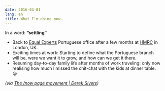 ```yaml
---
date: 2016-03-01
lang: en
title: What I'm doing now…
---
```


In a word: **“settling”**

* Back to [Equal Experts](http://equalexperts.com/) Portuguese office after a few months at [HMRC](http://equalexperts.com/) in London, UK.
* Exciting times at work: Starting to define what the Portuguese branch will be, were we want it to grow, and how can we get it there.
* Resuming day-to-day family life after months of work traveling: only now realising how much I missed the chit-chat with the kids at dinner table. 😀

*(via [The /now page movement | Derek Sivers](http://sivers.org/nowff))*
